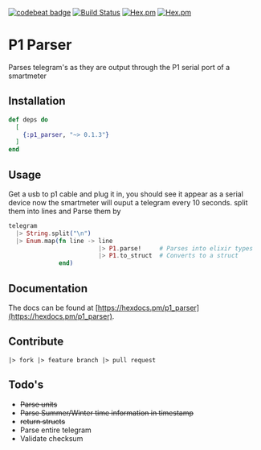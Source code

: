 [![codebeat badge](https://codebeat.co/badges/bb2e3c59-1bfc-4cac-88e6-1a7064eca124)](https://codebeat.co/projects/github-com-gertjana-p1_parser-master) [![Build Status](https://travis-ci.org/gertjana/p1_parser.svg?branch=master)](https://travis-ci.org/gertjana/p1_parser) [![Hex.pm](https://img.shields.io/hexpm/v/p1_parser.svg)](https://hex.pm/packages/p1_parser) [![Hex.pm](https://img.shields.io/hexpm/dt/p1_parser.svg)](https://hex.pm/packages/p1_parser)


# P1 Parser

Parses telegram's as they are output through the P1 serial port of a smartmeter

## Installation

```elixir
def deps do
  [
    {:p1_parser, "~> 0.1.3"}
  ]
end
```

## Usage 

Get a usb to p1 cable and plug it in, you should see it appear as a serial device
now the smartmeter will ouput a telegram every 10 seconds. split them into lines and Parse them by

```elixir
telegram 
  |> String.split("\n")
  |> Enum.map(fn line -> line 
                         |> P1.parse!     # Parses into elixir types
                         |> P1.to_struct  # Converts to a struct
              end)
```

## Documentation 

The docs can be found at [https://hexdocs.pm/p1_parser](https://hexdocs.pm/p1_parser).

## Contribute

`|> fork |> feature branch |> pull request`

## Todo's

 - ~~Parse units~~
 - ~~Parse Summer/Winter time information in timestamp~~
 - ~~return structs~~
 - Parse entire telegram
 - Validate checksum


